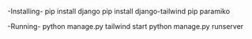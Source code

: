 -Installing-
	pip install django
	pip install django-tailwind
	pip paramiko

-Running-
	python manage.py tailwind start
	python manage.py runserver
